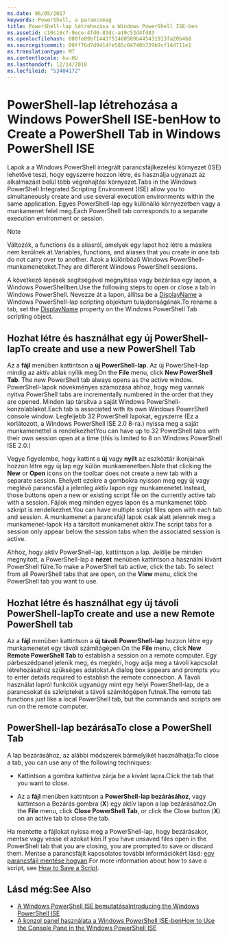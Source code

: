 ```yaml
---
ms.date: 06/05/2017
keywords: PowerShell, a parancsmag
title: PowerShell-lap létrehozása a Windows PowerShell ISE-ben
ms.assetid: c10c18c7-9ece-4fd0-83dc-a19c53d4fd83
ms.openlocfilehash: 080fe89bf1443f51460589b445431913fa20b4b8
ms.sourcegitcommit: 00ff76d7d9414fe585c04740b739b9cf14d711e1
ms.translationtype: MT
ms.contentlocale: hu-HU
ms.lasthandoff: 12/14/2018
ms.locfileid: "53404172"
---
```

# <a name="how-to-create-a-powershell-tab-in-windows-powershell-ise"></a><span data-ttu-id="ac28e-103">PowerShell-lap létrehozása a Windows PowerShell ISE-ben</span><span class="sxs-lookup"><span data-stu-id="ac28e-103">How to Create a PowerShell Tab in Windows PowerShell ISE</span></span>

<span data-ttu-id="ac28e-104">Lapok a a Windows PowerShell integrált parancsfájlkezelési környezet (ISE) lehetővé teszi, hogy egyszerre hozzon létre, és használja ugyanazt az alkalmazást belül több végrehajtási környezet.</span><span class="sxs-lookup"><span data-stu-id="ac28e-104">Tabs in the Windows PowerShell Integrated Scripting Environment (ISE) allow you to simultaneously create and use several execution environments within the same application.</span></span>
<span data-ttu-id="ac28e-105">Egyes PowerShell-lap egy különálló környezetben vagy a munkamenet felel meg.</span><span class="sxs-lookup"><span data-stu-id="ac28e-105">Each PowerShell tab corresponds to a separate execution environment or session.</span></span>

> [!NOTE]
> <span data-ttu-id="ac28e-106">Változók, a functions és a aliasról, amelyek egy lapot hoz létre a másikra nem kerülnek át.</span><span class="sxs-lookup"><span data-stu-id="ac28e-106">Variables, functions, and aliases that you create in one tab do not carry over to another.</span></span> <span data-ttu-id="ac28e-107">Azok a különböző Windows PowerShell-munkameneteket.</span><span class="sxs-lookup"><span data-stu-id="ac28e-107">They are different Windows PowerShell sessions.</span></span>

<span data-ttu-id="ac28e-108">A következő lépések segítségével megnyitása vagy bezárása egy lapon, a Windows PowerShellben.</span><span class="sxs-lookup"><span data-stu-id="ac28e-108">Use the following steps to open or close a tab in Windows PowerShell.</span></span>
<span data-ttu-id="ac28e-109">Nevezze át a lapon, állítsa be a [DisplayName](object-model/The-PowerShellTab-Object.md#displayname) a Windows PowerShell-lap scripting objektum tulajdonságának.</span><span class="sxs-lookup"><span data-stu-id="ac28e-109">To rename a tab, set the [DisplayName](object-model/The-PowerShellTab-Object.md#displayname) property on the Windows PowerShell Tab scripting object.</span></span>

## <a name="to-create-and-use-a-new-powershell-tab"></a><span data-ttu-id="ac28e-110">Hozhat létre és használhat egy új PowerShell-lap</span><span class="sxs-lookup"><span data-stu-id="ac28e-110">To create and use a new PowerShell Tab</span></span>

<span data-ttu-id="ac28e-111">Az a **fájl** menüben kattintson a **új PowerShell-lap**. Az új PowerShell-lap mindig az aktív ablak nyílik meg.</span><span class="sxs-lookup"><span data-stu-id="ac28e-111">On the **File** menu, click **New PowerShell Tab**. The new PowerShell tab always opens as the active window.</span></span>
<span data-ttu-id="ac28e-112">PowerShell-lapok növekményes számozása ahhoz, hogy meg vannak nyitva.</span><span class="sxs-lookup"><span data-stu-id="ac28e-112">PowerShell tabs are incrementally numbered in the order that they are opened.</span></span>
<span data-ttu-id="ac28e-113">Minden lap társítva a saját Windows PowerShell-konzolablakot.</span><span class="sxs-lookup"><span data-stu-id="ac28e-113">Each tab is associated with its own Windows PowerShell console window.</span></span>
<span data-ttu-id="ac28e-114">Legfeljebb 32 PowerShell lapokat, egyszerre (Ez a korlátozott, a Windows PowerShell ISE 2.0 8-ra.) nyissa meg a saját munkamenettel is rendelkezhet</span><span class="sxs-lookup"><span data-stu-id="ac28e-114">You can have up to 32 PowerShell tabs with their own session open at a time (this is limited to 8 on Windows PowerShell ISE 2.0.)</span></span>

<span data-ttu-id="ac28e-115">Vegye figyelembe, hogy kattint a **új** vagy **nyílt** az eszköztár ikonjainak hozzon létre egy új lap egy külön munkamenetben.</span><span class="sxs-lookup"><span data-stu-id="ac28e-115">Note that clicking the **New** or **Open** icons on the toolbar does not create a new tab with a separate session.</span></span>
<span data-ttu-id="ac28e-116">Ehelyett ezekre a gombokra nyisson meg egy új vagy meglévő parancsfájl a jelenleg aktív lapon egy munkamenetet.</span><span class="sxs-lookup"><span data-stu-id="ac28e-116">Instead, those buttons open a new or existing script file on the currently active tab with a session.</span></span>
<span data-ttu-id="ac28e-117">Fájlok meg minden egyes lapon és a munkamenet több szkript is rendelkezhet.</span><span class="sxs-lookup"><span data-stu-id="ac28e-117">You can have multiple script files open with each tab and session.</span></span>
<span data-ttu-id="ac28e-118">A munkamenet a parancsfájl lapok csak alatt jelennek meg a munkamenet-lapok Ha a társított munkamenet aktív.</span><span class="sxs-lookup"><span data-stu-id="ac28e-118">The script tabs for a session only appear below the session tabs when the associated session is active.</span></span>

<span data-ttu-id="ac28e-119">Ahhoz, hogy aktív PowerShell-lap, kattintson a lap. Jelölje be minden megnyitott, a PowerShell-lap a **nézet** menüben kattintson a használni kívánt PowerShell fülre.</span><span class="sxs-lookup"><span data-stu-id="ac28e-119">To make a PowerShell tab active, click the tab. To select from all PowerShell tabs that are open, on the **View** menu, click the PowerShell tab you want to use.</span></span>

## <a name="to-create-and-use-a-new-remote-powershell-tab"></a><span data-ttu-id="ac28e-120">Hozhat létre és használhat egy új távoli PowerShell-lap</span><span class="sxs-lookup"><span data-stu-id="ac28e-120">To create and use a new Remote PowerShell tab</span></span>

<span data-ttu-id="ac28e-121">Az a **fájl** menüben kattintson a **új távoli PowerShell-lap** hozzon létre egy munkamenetet egy távoli számítógépen.</span><span class="sxs-lookup"><span data-stu-id="ac28e-121">On the **File** menu, click **New Remote PowerShell Tab** to establish a session on a remote computer.</span></span>
<span data-ttu-id="ac28e-122">Egy párbeszédpanel jelenik meg, és megkéri, hogy adja meg a távoli kapcsolat létrehozásához szükséges adatokat.</span><span class="sxs-lookup"><span data-stu-id="ac28e-122">A dialog box appears and prompts you to enter details required to establish the remote connection.</span></span>
<span data-ttu-id="ac28e-123">A Távoli használat lapról funkciók ugyanúgy mint egy helyi PowerShell-lap, de a parancsokat és szkripteket a távoli számítógépen futnak.</span><span class="sxs-lookup"><span data-stu-id="ac28e-123">The remote tab functions just like a local PowerShell tab, but the commands and scripts are run on the remote computer.</span></span>

## <a name="to-close-a-powershell-tab"></a><span data-ttu-id="ac28e-124">PowerShell-lap bezárása</span><span class="sxs-lookup"><span data-stu-id="ac28e-124">To close a PowerShell Tab</span></span>

<span data-ttu-id="ac28e-125">A lap bezárásához, az alábbi módszerek bármelyikét használhatja:</span><span class="sxs-lookup"><span data-stu-id="ac28e-125">To close a tab, you can use any of the following techniques:</span></span>

- <span data-ttu-id="ac28e-126">Kattintson a gombra kattintva zárja be a kívánt lapra.</span><span class="sxs-lookup"><span data-stu-id="ac28e-126">Click the tab that you want to close.</span></span>

- <span data-ttu-id="ac28e-127">Az a **fájl** menüben kattintson a **PowerShell-lap bezárásához**, vagy kattintson a Bezárás gombra (**X**) egy aktív lapon a lap bezárásához.</span><span class="sxs-lookup"><span data-stu-id="ac28e-127">On the **File** menu, click **Close PowerShell Tab**, or click  the Close button  (**X**) on an active tab to close the tab.</span></span>

<span data-ttu-id="ac28e-128">Ha mentette a fájlokat nyissa meg a PowerShell-lap, hogy bezárásakor, mentse vagy vesse el azokat kéri.</span><span class="sxs-lookup"><span data-stu-id="ac28e-128">If you have unsaved files open in the PowerShell tab that you are closing, you are prompted to save or discard them.</span></span>
<span data-ttu-id="ac28e-129">Mentse a parancsfájlt kapcsolatos további információkért lásd: [egy parancsfájl mentése hogyan](How-to-Write-and-Run-Scripts-in-the-Windows-PowerShell-ISE.md#how-to-save-a-script).</span><span class="sxs-lookup"><span data-stu-id="ac28e-129">For more information about how to save a script, see [How to Save a Script](How-to-Write-and-Run-Scripts-in-the-Windows-PowerShell-ISE.md#how-to-save-a-script).</span></span>

## <a name="see-also"></a><span data-ttu-id="ac28e-130">Lásd még:</span><span class="sxs-lookup"><span data-stu-id="ac28e-130">See Also</span></span>

- [<span data-ttu-id="ac28e-131">A Windows PowerShell ISE bemutatása</span><span class="sxs-lookup"><span data-stu-id="ac28e-131">Introducing the Windows PowerShell ISE</span></span>](Introducing-the-Windows-PowerShell-ISE.md)
- [<span data-ttu-id="ac28e-132">A konzol panel használata a Windows PowerShell ISE-ben</span><span class="sxs-lookup"><span data-stu-id="ac28e-132">How to Use the Console Pane in the Windows PowerShell ISE</span></span>](How-to-Use-the-Console-Pane-in-the-Windows-PowerShell-ISE.md)